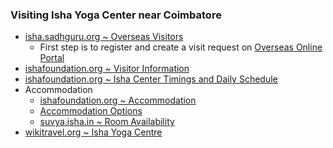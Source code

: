 ### Visiting Isha Yoga Center near Coimbatore
- [isha.sadhguru.org ~ Overseas Visitors](https://isha.sadhguru.org/center/isha-yoga-center-coimbatore/contact-us)
  - First step is to register and create a visit request on [Overseas Online Portal](https://suvya.isha.in/)
- [ishafoundation.org ~ Visitor Information](https://www.ishafoundation.org/General/welcome-to-iyc.isa)
- [ishafoundation.org ~ Isha Center Timings and Daily Schedule](http://www.ishafoundation.org/Isha-Yoga-Center/visitor-information.isa)
- Accommodation
  - [ishafoundation.org ~ Accommodation](http://www.ishafoundation.org/Isha-Yoga-Center/accommodation.isa)
  - [Accommodation Options](isha-yoga-center-accommodation-options.pdf)
  - [suvya.isha.in ~ Room Availability](https://suvya.isha.in/room-availability)
- [wikitravel.org ~ Isha Yoga Centre](https://wikitravel.org/en/Isha_Yoga_Centre)
